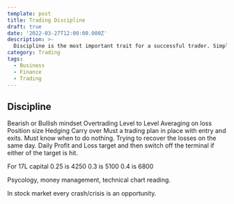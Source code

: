 ```yaml
---
template: post
title: Trading Discipline
draft: true
date: '2022-03-27T12:00:00.000Z'
description: >-
  Discipline is the most important trait for a successful trader. Simple to say that be disciplined but extreamly difficult to follow.
category: Trading
tags:
  - Business
  - Finance
  - Trading
---
```


## Discipline

Bearish or Bullish mindset
Overtrading
Level to Level
Averaging on loss
Position size
Hedging
Carry over
Must a trading plan in place with entry and exits.
Must know when to do nothing.
Trying to recover the losses on the same day.
Daily Profit and Loss target and then switch off the terminal if either of the target is hit.

For 17L capital
0.25 is 4250
0.3 is 5100
0.4 is 6800

Psycology, money management, technical chart reading.

In stock market every crash/crisis is an opportunity.
